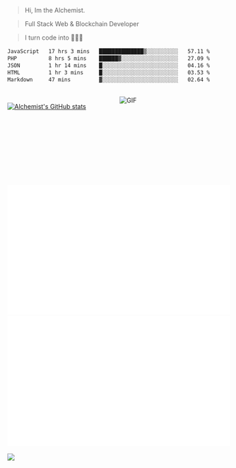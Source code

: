 > Hi, Im the Alchemist.

> Full Stack Web & Blockchain Developer

> I turn code into 💎💎💎

<!--START_SECTION:waka-->
```text
JavaScript   17 hrs 3 mins   ██████████████▒░░░░░░░░░░   57.11 % 
PHP          8 hrs 5 mins    ██████▓░░░░░░░░░░░░░░░░░░   27.09 % 
JSON         1 hr 14 mins    █░░░░░░░░░░░░░░░░░░░░░░░░   04.16 % 
HTML         1 hr 3 mins     █░░░░░░░░░░░░░░░░░░░░░░░░   03.53 % 
Markdown     47 mins         ▓░░░░░░░░░░░░░░░░░░░░░░░░   02.64 % 
```
<!--END_SECTION:waka-->


<br />

<img align="right" alt="GIF" src="https://user-images.githubusercontent.com/5355808/139111924-210cc6fa-9fb1-4dac-929d-6324a5836a92.gif" width="250" height="200" />

[![Alchemist's GitHub stats](https://github-readme-stats.vercel.app/api?username=DrMaxis&show_icons=true&theme=outrun&count_private=true)](#)

![](https://raw.githubusercontent.com/DrMaxis/github-stats-transparent/output/generated/overview.svg)
![](https://raw.githubusercontent.com/DrMaxis/github-stats-transparent/output/generated/languages.svg)

 
<a href="https://count.getloli.com/"><img src="https://count.getloli.com/get/@:maxis-the-alchemist?theme=rule34"></a>
<!-- https://count.getloli.com/get/@alchemist?theme=rule34 -->
<br>


